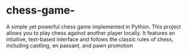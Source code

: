 # chess-game-
A simple yet powerful chess game implemented in Python. This project allows you to play chess against another player locally. It features an intuitive, text-based interface and follows the classic rules of chess, including castling, en passant, and pawn promotion
